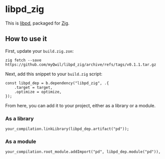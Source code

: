 # libpd_zig

This is [libpd](https://github.com/libpd/libpd),
packaged for [Zig](https://ziglang.org/).

## How to use it

First, update your `build.zig.zon`:

```
zig fetch --save https://github.com/myQwil/libpd_zig/archive/refs/tags/v0.1.1.tar.gz
```

Next, add this snippet to your `build.zig` script:

```zig
const libpd_dep = b.dependency("libpd_zig", .{
    .target = target,
    .optimize = optimize,
});
```

From here, you can add it to your project, either as a library or a module.

### As a library
```zig
your_compilation.linkLibrary(libpd_dep.artifact("pd"));
```

### As a module
```zig
your_compilation.root_module.addImport("pd", libpd_dep.module("pd")),
```
